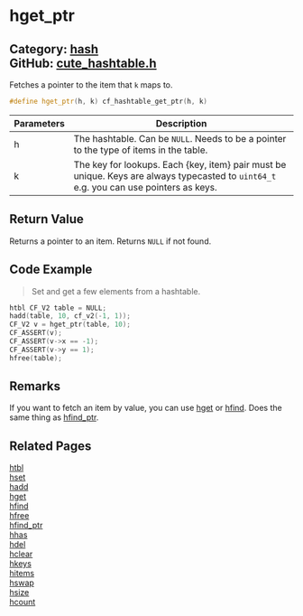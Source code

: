 [](../header.md ':include')

# hget_ptr

Category: [hash](/api_reference?id=hash)  
GitHub: [cute_hashtable.h](https://github.com/RandyGaul/cute_framework/blob/master/include/cute_hashtable.h)  
---

Fetches a pointer to the item that `k` maps to.

```cpp
#define hget_ptr(h, k) cf_hashtable_get_ptr(h, k)
```

Parameters | Description
--- | ---
h | The hashtable. Can be `NULL`. Needs to be a pointer to the type of items in the table.
k | The key for lookups. Each {key, item} pair must be unique. Keys are always typecasted to `uint64_t` e.g. you can use pointers as keys.

## Return Value

Returns a pointer to an item. Returns `NULL` if not found.

## Code Example

> Set and get a few elements from a hashtable.

```cpp
htbl CF_V2 table = NULL;
hadd(table, 10, cf_v2(-1, 1));
CF_V2 v = hget_ptr(table, 10);
CF_ASSERT(v);
CF_ASSERT(v->x == -1);
CF_ASSERT(v->y == 1);
hfree(table);
```

## Remarks

If you want to fetch an item by value, you can use [hget](/hash/hget.md) or [hfind](/hash/hfind.md). Does the same thing as [hfind_ptr](/hash/hfind_ptr.md).

## Related Pages

[htbl](/hash/htbl.md)  
[hset](/hash/hset.md)  
[hadd](/hash/hadd.md)  
[hget](/hash/hget.md)  
[hfind](/hash/hfind.md)  
[hfree](/hash/hfree.md)  
[hfind_ptr](/hash/hfind_ptr.md)  
[hhas](/hash/hhas.md)  
[hdel](/hash/hdel.md)  
[hclear](/hash/hclear.md)  
[hkeys](/hash/hkeys.md)  
[hitems](/hash/hitems.md)  
[hswap](/hash/hswap.md)  
[hsize](/hash/hsize.md)  
[hcount](/hash/hcount.md)  
